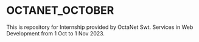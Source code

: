 # OCTANET_OCTOBER
This is repository for Internship provided by OctaNet Swt. Services in Web Development from 1 Oct to 1 Nov 2023. 
